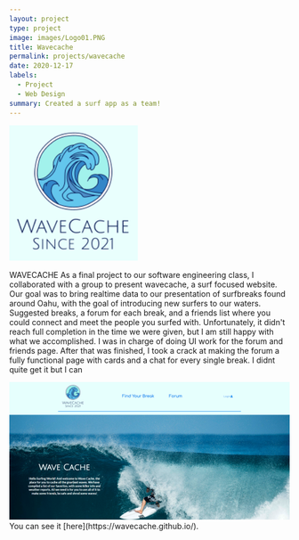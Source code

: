 ```yaml
---
layout: project
type: project
image: images/Logo01.PNG
title: Wavecache
permalink: projects/wavecache
date: 2020-12-17
labels:
  - Project
  - Web Design
summary: Created a surf app as a team!
---
```


<img class="ui medium center floated rounded image" src="/images/Logo01.PNG">

WAVECACHE
As a final project to our software engineering class, I collaborated with a group to present wavecache, a surf focused website.  Our goal was to bring realtime data to our presentation of surfbreaks found around Oahu, with the goal of introducing new surfers to our waters.  Suggested breaks, a forum for each break, and a friends list where you could connect and meet the people you surfed with.  Unfortunately, it didn't reach full completion in the time we were given, but I am still happy with what we accomplished.  I was in charge of doing UI work for the forum and friends page.  After that was finished, I took a crack at making the forum a fully functional page with cards and a chat for every single break. I didnt quite get it but I can

<img class="ui medium center floated rounded image" src="/images/Wavecache.png">
You can see it [here](https://wavecache.github.io/).
